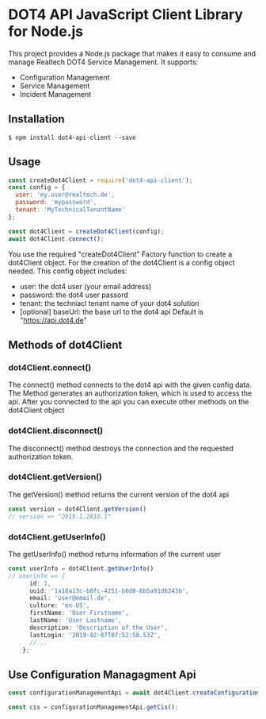 # DOT4 API JavaScript Client Library for Node.js

This project provides a Node.js package that makes it easy to consume and manage Realtech DOT4 Service Management. It supports:

- Configuration Management
- Service Management
- Incident Management

## Installation

```shell
$ npm install dot4-api-client --save
```

## Usage

```javascript
const createDot4Client = require('dot4-api-client');
const config = {
  user: 'my.user@realtech.de',
  password: 'mypassword',
  tenant: 'MyTechnicalTenantName'
};

const dot4Client = createDot4Client(config);
await dot4Client.connect();
```

You use the required "createDot4Client" Factory function to create a dot4Client object. For the creation of the dot4Client is a config object needed. This config object includes:

- user: the dot4 user (your email address)
- password: the dot4 user passord
- tenant: the techniacl tenant name of your dot4 solution
- [optional] baseUrl: the base url to the dot4 api Default is "https://api.dot4.de"

## Methods of dot4Client

### dot4Client.connect()

The connect() method connects to the dot4 api with the given config data. The Method generates an authorization token, which is used to access the api. After you connected to the api you can execute other methods on the dot4Client object

### dot4Client.disconnect()

The disconnect() method destroys the connection and the requested authorization token.

### dot4Client.getVersion()

The getVersion() method returns the current version of the dot4 api

```javascript
const version = dot4Client.getVersion()
// version => "2019.1.2818.1"
```

### dot4Client.getUserInfo()

The getUserInfo() method returns information of the current user

```javascript
const userInfo = dot4Client.getUserInfo()
// userinfo => {
      id: 1,
      uuid: '1a18a13c-b0fc-4251-b8d0-6b5a91d6243b',
      email: 'user@email.de',
      culture: 'en-US',
      firstName: 'User Firstname',
      lastName: 'User Lastname',
      description: 'Description of the User',
      lastLogin: '2019-02-07T07:52:58.53Z',
      //...
    };
```



## Use Configuration Managagment Api

```javascript
const configurationManagementApi = await dot4Client.createConfigurationManagementApi();

const cis = configurationManagementApi.getCis();
```
